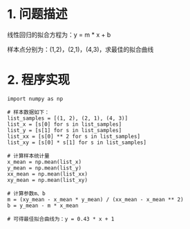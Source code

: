 # 1. 问题描述
线性回归的拟合方程为：y = m * x + b  

样本点分别为：(1,2)，(2,1)，(4,3)，求最佳的拟合曲线

# 2. 程序实现
```
import numpy as np

# 样本数据如下：
list_samples = [(1, 2), (2, 1), (4, 3)]
list_x = [s[0] for s in list_samples]
list_y = [s[1] for s in list_samples]
list_xx = [s[0] ** 2 for s in list_samples]
list_xy = [s[0] * s[1] for s in list_samples]

# 计算样本统计量
x_mean = np.mean(list_x)
y_mean = np.mean(list_y)
xx_mean = np.mean(list_xx)
xy_mean = np.mean(list_xy)

# 计算参数m、b
m = (xy_mean - x_mean * y_mean) / (xx_mean - x_mean ** 2)
b = y_mean - m * x_mean

# 可得最佳拟合曲线为：y = 0.43 * x + 1
```
